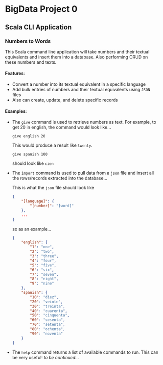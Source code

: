 # BigData Project 0
## Scala CLI Application
### Numbers to Words
This Scala command line application will take numbers and their textual equivalents and insert them into a database. Also performing CRUD on these numbers and texts.

#### Features:
- Convert a number into its textual equivalent in a specific language
- Add bulk entries of numbers and their textual equivalents using `JSON` files
- Also can create, update, and delete specific records

#### Examples:

- The `give` command is used to retrieve numbers as text. For example, to get 20 in english, the command would look like...
  ```
  give english 20
  ```
  This would produce a result like `twenty`.
  ```
  give spanish 100
  ```
  should look like `cien`
- The `import` command is used to pull data from a `json` file and insert all the rows/records extracted into the database...

  This is what the `json` file should look like
  ```json
  {
      "[language]": {
          "[number]": "[word]"
      },
      ...
  }
  ```
  so as an example...
  ```json
  {
      "english": {
          "1": "one",
          "2": "two",
          "3": "three",
          "4": "four",
          "5": "five",
          "6": "six",
          "7": "seven",
          "8": "eight",
          "9": "nine"
      },
      "spanish": {
          "10": "diez",
          "20": "veinte",
          "30": "treinta",
          "40": "cuarenta",
          "50": "cinquenta",
          "60": "sesenta",
          "70": "setenta",
          "80": "ochenta",
          "90": "noventa"
      }
  }
  ```
- The `help` command returns a list of available commands to run. This can be very useful!
_to be continued..._